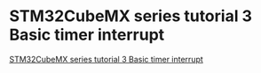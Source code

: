 # STM32CubeMX series tutorial 3 Basic timer interrupt
[STM32CubeMX series tutorial 3 Basic timer interrupt](https://aiwithcloud.com/2022/09/16/stm32cubemx_series_tutorial_3_basic_timer_interrupt/)